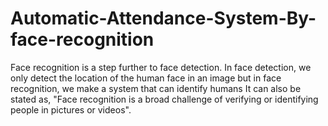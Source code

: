 # Automatic-Attendance-System-By-face-recognition
Face recognition is a step further to face detection. In face detection, we only detect the location of the human face in an image but in face recognition, we make a system that can identify humans  It can also be stated as, "Face recognition is a broad challenge of verifying or identifying people in pictures or videos". 
